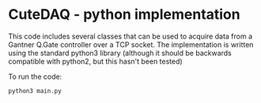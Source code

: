 # CuteDAQ - python implementation

This code includes several classes that can be used to acquire data from a Gantner Q.Gate controller over a TCP socket. The implementation is written using the standard python3 library (although it should be backwards compatible with python2, but this hasn't been tested)

To run the code:
```
python3 main.py
```
